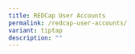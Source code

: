 ```yaml
---
title: REDCap User Accounts
permalink: /redcap-user-accounts/
variant: tiptap
description: ""
---
```

